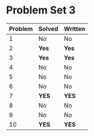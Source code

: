 # Problem Set 3

| Problem | Solved | Written |
|---------|--------|---------|
| 1       |  No    |   No    |
| 2       |**Yes** | **Yes** |
| 3       |  **Yes**   |   **Yes**   |
| 4       |  No    |   No    |
| 5       |  No    |   No    |
| 6       |  No    |   No    |
| 7       |  **YES**   |  **YES**   |
| 8       |  No    |   No    |
| 9       |  No    |   No    |
| 10      |  **YES**    |   **YES**    |
